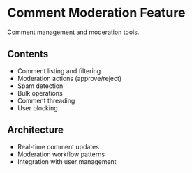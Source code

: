 # Comment Moderation Feature

Comment management and moderation tools.

## Contents
- Comment listing and filtering
- Moderation actions (approve/reject)
- Spam detection
- Bulk operations
- Comment threading
- User blocking

## Architecture
- Real-time comment updates
- Moderation workflow patterns
- Integration with user management